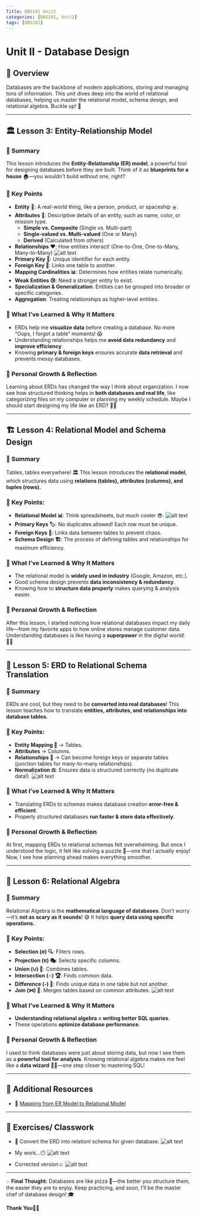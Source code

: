 ```yaml
---
Title: DBS101 Unit2
categories: [DBS101, Unit2]
tags: [DBS101]
---
```


# Unit II - Database Design

## 🚀 Overview
Databases are the backbone of modern applications, storing and managing tons of information. This unit dives deep into the world of relational databases, helping us master the relational model, schema design, and relational algebra. Buckle up! 🎢

---
## 🏛️ Lesson 3: Entity-Relationship Model
### 🎯 Summary
This lesson introduces the **Entity-Relationship (ER) model**, a powerful tool for designing databases before they are built. Think of it as **blueprints for a house** 🏠—you wouldn't build without one, right?

### 🔑 Key Points
- **Entity** 🧍: A real-world thing, like a person, product, or spaceship 🛸.
- **Attributes** 🎨: Descriptive details of an entity, such as name, color, or mission type.
  - **Simple vs. Composite** (Single vs. Multi-part)
  - **Single-valued vs. Multi-valued** (One or Many)
  - **Derived** (Calculated from others)
- **Relationships** ❤️: How entities interact! (One-to-One, One-to-Many, Many-to-Many)
![alt text](../img4.png)
- **Primary Key 🔑**: Unique identifier for each entity.
- **Foreign Key 🛂**: Links one table to another.
- **Mapping Cardinalities 📊**: Determines how entities relate numerically.
- **Weak Entities 😢**: Need a stronger entity to exist.
- **Specialization & Generalization**: Entities can be grouped into broader or specific categories.
- **Aggregation**: Treating relationships as higher-level entities.

### 🤔 What I’ve Learned & Why It Matters
- ERDs help me **visualize data** before creating a database. No more “Oops, I forgot a table” moments! 😱
- Understanding relationships helps me **avoid data redundancy** and **improve efficiency**.
- Knowing **primary & foreign keys** ensures accurate **data retrieval** and prevents messy databases. 

### 🌱 Personal Growth & Reflection
Learning about ERDs has changed the way I think about organization. I now see how structured thinking helps in **both databases and real life**, like categorizing files on my computer or planning my weekly schedule. Maybe I should start designing my life like an ERD? 🤔😂

---
## 🏗️ Lesson 4: Relational Model and Schema Design
### 🎯 Summary
Tables, tables everywhere! 🏛️ This lesson introduces the **relational model**, which structures data using **relations (tables), attributes (columns), and tuples (rows).**

### 🔑 Key Points:
- **Relational Model 📊**: Think spreadsheets, but much cooler 😎.
![alt text](../img5.jpg)
- **Primary Keys 🏷️**: No duplicates allowed! Each row must be unique.
- **Foreign Keys 🔄**: Links data between tables to prevent chaos.
- **Schema Design 🏗️**: The process of defining tables and relationships for maximum efficiency.

### 🤔 What I’ve Learned & Why It Matters
- The relational model is **widely used in industry** (Google, Amazon, etc.).
- Good schema design prevents **data inconsistency & redundancy**.
- Knowing how to **structure data properly** makes querying & analysis easier.

### 🌱 Personal Growth & Reflection
After this lesson, I started noticing how relational databases impact my daily life—from my favorite apps to how online stores manage customer data. Understanding databases is like having a **superpower** in the digital world! 🦸🏻

---
## 🔄 Lesson 5: ERD to Relational Schema Translation
### 🎯 Summary
ERDs are cool, but they need to be **converted into real databases**! This lesson teaches how to translate **entities, attributes, and relationships into database tables.**

### 🔑 Key Points:
- **Entity Mapping 🔄** → Tables.
- **Attributes** → Columns.
- **Relationships 🔗** → Can become foreign keys or separate tables (junction tables for many-to-many relationships).
- **Normalization ⚖️**: Ensures data is structured correctly (no duplicate data!).
![alt text](../img6.jpg)

### 🤔 What I’ve Learned & Why It Matters
- Translating ERDs to schemas makes database creation **error-free & efficient**.
- Properly structured databases **run faster & store data effectively**.

### 🌱 Personal Growth & Reflection
At first, mapping ERDs to relational schemas felt overwhelming. But once I understood the logic, it felt like solving a puzzle 🧩—one that I actually enjoy! Now, I see how planning ahead makes everything smoother.

---
## 🧮 Lesson 6: Relational Algebra
### 🎯 Summary
Relational Algebra is the **mathematical language of databases**. Don’t worry—it’s **not as scary as it sounds**! 😅 It helps **query data using specific operations.**

### 🔑 Key Points:
- **Selection (σ) 🔍**: Filters rows.
- **Projection (π) 🎭**: Selects specific columns.
- **Union (∪) 🤝**: Combines tables.
- **Intersection (∩) 🏆**: Finds common data.
- **Difference (-) 🚫**: Finds unique data in one table but not another.
- **Join (⋈) 🔗**: Merges tables based on common attributes.
![alt text](../img7.jpg)

### 🤔 What I’ve Learned & Why It Matters
- **Understanding relational algebra = writing better SQL queries**.
- These operations **optimize database performance**.

### 🌱 Personal Growth & Reflection
I used to think databases were just about storing data, but now I see them as a **powerful tool for analysis**. Knowing relational algebra makes me feel like a **data wizard** 🧙‍♂️—one step closer to mastering SQL!

---
## 📖 Additional Resources
- 🔗 [Mapping from ER Model to Relational Model](https://www.geeksforgeeks.org/mapping-from-er-model-to-relational-model/)

---
## 📝 Exercises/ Classwork
- 🎨 Convert the ERD into relationl schema for given database.
![alt text](../img1.jpg)

- My work...😶
![alt text](../img2.jpg)

- Corrected version☺️
![alt text](../img3.jpg)

---
💡 **Final Thought:** Databases are like pizza 🍕—the better you structure them, the easier they are to enjoy. Keep practicing, and soon, I'll be the master chef of database design! 🎓

**Thank You**🫰🏻